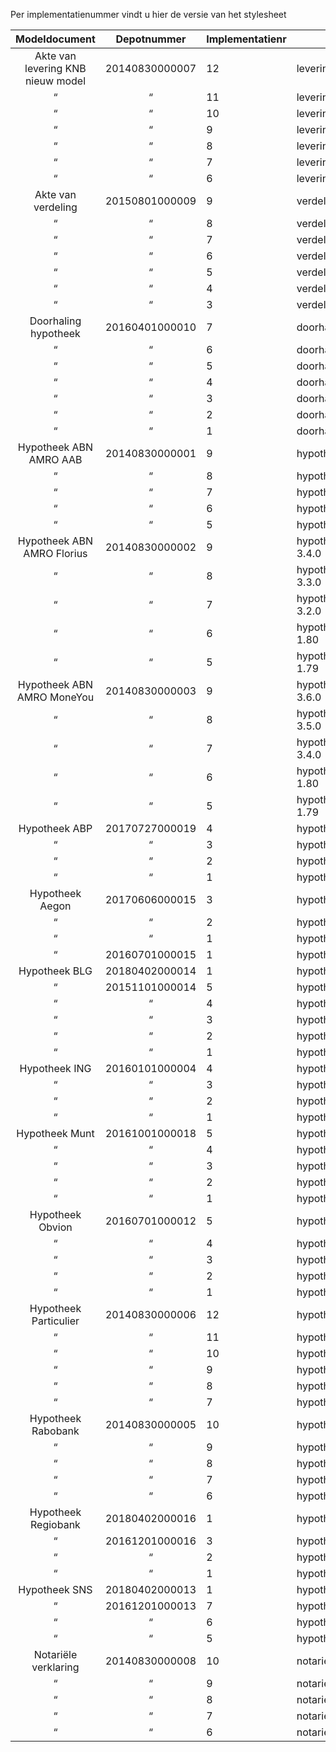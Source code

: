 Per implementatienummer vindt u hier de versie van het stylesheet

Modeldocument|Depotnummer|Implementatienr|Versie stylesheet
:---:|:---:|---|---
Akte van levering KNB nieuw model|20140830000007|12|levering-4.4.0
 “ | “ |11|levering-4.3.0
 “ | “ |10|levering-4.2.0
 “ | “ |9|levering-1.94
 “ | “ |8|levering-1.93
 “ | “ |7|levering-1.92
 “ | “ |6|levering-1.91
Akte van verdeling|20150801000009|9|verdeling-3.10.0
 “ | “ |8|verdeling-3.9.0
 “ | “ |7|verdeling-3.8.0
 “ | “ |6|verdeling-1.72
 “ | “ |5|verdeling-1.71
 “ | “ |4|verdeling-1.70
 “ | “ |3|verdeling-1.69
Doorhaling hypotheek|20160401000010|7|doorhaling_hypotheek-2.1.8
 “ | “ |6|doorhaling_hypotheek-2.1.7
 “ | “ |5|doorhaling_hypotheek-2.1.6
 “ | “ |4|doorhaling_hypotheek-2.1.5
 “ | “ |3|doorhaling_hypotheek-2.1.4
 “ | “ |2|doorhaling_hypotheek-2.1.3
 “ | “ |1|doorhaling_hypotheek-2.0.1
Hypotheek ABN AMRO AAB|20140830000001|9|hypotheek_abn_amro_aab-3.5.0
 “ | “ |8|hypotheek_abn_amro_aab-3.4.0
 “ | “ |7|hypotheek_abn_amro_aab-3.3.0
 “ | “ |6|hypotheek_abn_amro_aab-1.80
 “ | “ |5|hypotheek_abn_amro_aab-1.79
Hypotheek ABN AMRO Florius|20140830000002|9|hypotheek_abn_amro_florius-3.4.0
 “ | “ |8|hypotheek_abn_amro_florius-3.3.0
 “ | “ |7|hypotheek_abn_amro_florius-3.2.0
 “ | “ |6|hypotheek_abn_amro_florius-1.80
 “ | “ |5|hypotheek_abn_amro_florius-1.79
Hypotheek ABN AMRO MoneYou|20140830000003|9|hypotheek_abn_amro_moneyou-3.6.0
 “ | “ |8|hypotheek_abn_amro_moneyou-3.5.0
 “ | “ |7|hypotheek_abn_amro_moneyou-3.4.0
 “ | “ |6|hypotheek_abn_amro_moneyou-1.80
 “ | “ |5|hypotheek_abn_amro_moneyou-1.79
Hypotheek ABP|20170727000019|4|hypotheek_obvion_abp-1.3.0
 “ | “ |3|hypotheek_obvion_abp-1.2.0
 “ | “ |2|hypotheek_obvion_abp-1.1.0
 “ | “ |1|hypotheek_obvion_abp-1.0.0
Hypotheek Aegon|20170606000015|3|hypotheek_aegon-4.2.0
 “ | “ |2|hypotheek_aegon-4.1.0
 “ | “ |1|hypotheek_aegon-4.0.0
 “ |20160701000015|1|hypotheek_aegon-3.0.0
Hypotheek BLG|20180402000014|1|hypotheek_blg-2.5.0
 “ |20151101000014|5|hypotheek_blg-2.4.0
 “ | “ |4|hypotheek_blg-2.3.0
 “ | “ |3|hypotheek_blg-2.2.0
 “ | “ |2|hypotheek_blg-2.1
 “ | “ |1|hypotheek_blg-2.0
Hypotheek ING|20160101000004|4|hypotheek_ing-3.4.0
 “ | “ |3|hypotheek_ing-3.3.0
 “ | “ |2|hypotheek_ing-3.2.0
 “ | “ |1|hypotheek_ing-2.0.1
Hypotheek Munt|20161001000018|5|hypotheek_munt-1.4.0
 “ | “ |4|hypotheek_munt-1.3.0
 “ | “ |3|hypotheek_munt-1.2.0
 “ | “ |2|hypotheek_munt-1.1.0
 “ | “ |1|hypotheek_munt-1.0.0
Hypotheek Obvion|20160701000012|5|hypotheek_obvion_abp-1.3.0
 “ | “ |4|hypotheek_obvion_abp-1.2.0
 “ | “ |3|hypotheek_obvion_abp-1.1.0
 “ | “ |2|hypotheek_obvion_abp-1.0.0
 “ | “ |1|hypotheek_obvion-3.1.0
Hypotheek Particulier|20140830000006|12|hypotheek_particulier-2.10.0
 “ | “ |11|hypotheek_particulier-2.9.0
 “ | “ |10|hypotheek_particulier-2.8.0
 “ | “ |9|hypotheek_particulier-1.77
 “ | “ |8|hypotheek_particulier-1.76
 “ | “ |7|hypotheek_particulier-1.75
Hypotheek Rabobank|20140830000005|10|hypotheek_rabobank-3.11.0
 “ | “ |9|hypotheek_rabobank-3.10.0
 “ | “ |8|hypotheek_rabobank-3.9.0
 “ | “ |7|hypotheek_rabobank-1.88
 “ | “ |6|hypotheek_rabobank-1.87
Hypotheek Regiobank|20180402000016|1|hypotheek_regiobank-2.3.0
 “ |20161201000016|3|hypotheek_regiobank-2.2.0
 “ | “ |2|hypotheek_regiobank-2.1.0
 “ | “ |1|hypotheek_regiobank-2.0.0
Hypotheek SNS|20180402000013|1|hypotheek_sns-2.3.0
 “ |20161201000013|7|hypotheek_sns-2.2.0
 “ | “ |6|hypotheek_sns-2.1.0
 “ | “ |5|hypotheek_sns-2.0.0
Notariële verklaring|20140830000008|10|notariele_verklaring-2.11.0
 “ | “ |9|notariele_verklaring-2.10.0
 “ | “ |8|notariele_verklaring-2.9.0
 “ | “ |7|notariele_verklaring-1.76
 “ | “ |6|notariele_verklaring-1.75
